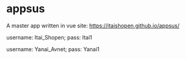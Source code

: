 # appsus
A master app written in vue
site:  https://itaishopen.github.io/appsus/

username: Itai_Shopen;
pass: Itai1

username: Yanai_Avnet;
pass: Yanai1
